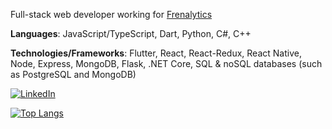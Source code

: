 Full-stack web developer working for [Frenalytics](https://www.frenalytics.com/)

**Languages**: JavaScript/TypeScript, Dart, Python, C#, C++

**Technologies/Frameworks**: Flutter, React, React-Redux, React Native, Node, Express, MongoDB, Flask, .NET Core, SQL & noSQL databases (such as PostgreSQL and MongoDB)

[![LinkedIn](https://img.shields.io/badge/LinkedIn-0077B5?style=for-the-badge&logo=linkedin&logoColor=white)](https://www.linkedin.com/in/robert-hull-0466b288/)

[![Top Langs](https://github-readme-stats.vercel.app/api/top-langs/?username=robertjhull)](https://github.com/anuraghazra/github-readme-stats)


